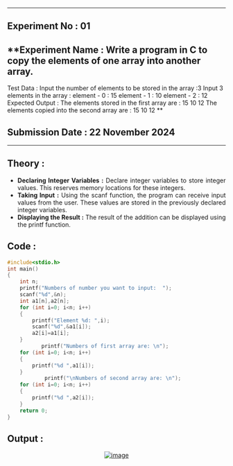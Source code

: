 ----------
## **Experiment No : 01**

## **Experiment Name : Write a program in C to copy the elements of one array into another array. 

Test Data : 
Input the number of elements to be stored in the array :3 
Input 3 elements in the array : 
element - 0 : 15 
element - 1 : 10 
element - 2 : 12 
Expected Output : 
The elements stored in the first array are : 
15 10 12 
The elements copied into the second array are : 
15 10 12 
**

## **Submission Date : 22 November 2024**

----------

## **Theory :**
<div align="justify">

- **Declaring Integer Variables :** Declare integer variables to store integer values. This reserves memory locations for these integers.<br>
- **Taking Input :** Using the scanf function, the program can receive input values from the user. These values are stored in the previously declared integer variables.<br>
- **Displaying the Result :** The result of the addition can be displayed using the printf function.  <br>

</div>

## **Code :**
```C
#include<stdio.h>
int main()
{
    int n;
    printf("Numbers of number you want to input:  ");
    scanf("%d",&n);
    int a1[n],a2[n];
    for (int i=0; i<n; i++)
    {
        printf("Element %d: ",i);
        scanf("%d",&a1[i]);
        a2[i]=a1[i];
    }
           printf("Numbers of first array are: \n");
    for (int i=0; i<n; i++)
    {
        printf("%d ",a1[i]);
    }
            printf("\nNumbers of second array are: \n");
    for (int i=0; i<n; i++)
    {
        printf("%d ",a2[i]);
    }        
    return 0;
}

```

## **Output :**
<p align="center">
<a href="https://imgbb.com/"><img src="https://i.ibb.co.com/Db1KG8M/image.png" alt="image" border="0"></a>
</p>

